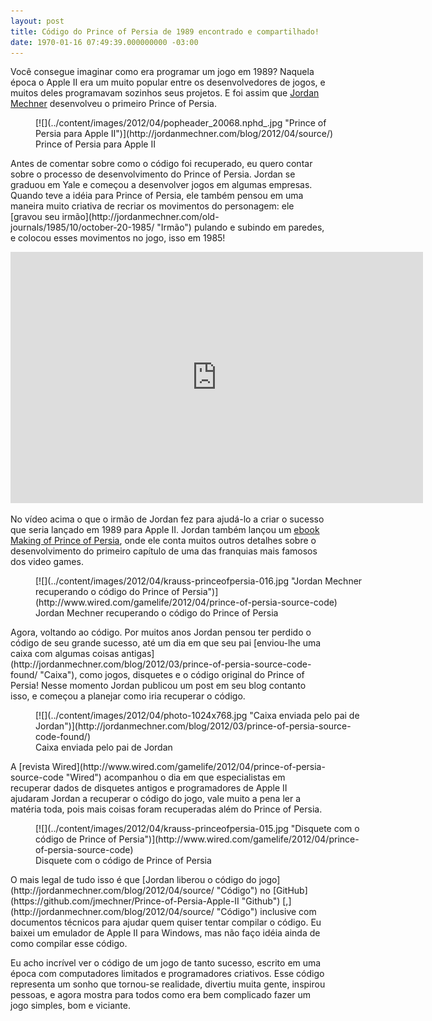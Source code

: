 ```yaml
---
layout: post
title: Código do Prince of Persia de 1989 encontrado e compartilhado!
date: 1970-01-16 07:49:39.000000000 -03:00
---
```


Você consegue imaginar como era programar um jogo em 1989? Naquela época o Apple II era um muito popular entre os desenvolvedores de jogos, e muitos deles programavam sozinhos seus projetos. E foi assim que [Jordan Mechner](http://jordanmechner.com/ "Jordan Mechner") desenvolveu o primeiro Prince of Persia.

<figure class="wp-caption aligncenter" id="attachment_1176" style="width: 496px">[![](../content/images/2012/04/popheader_20068.nphd_.jpg "Prince of Persia para Apple II")](http://jordanmechner.com/blog/2012/04/source/)<figcaption class="wp-caption-text">Prince of Persia para Apple II</figcaption></figure>Antes de comentar sobre como o código foi recuperado, eu quero contar sobre o processo de desenvolvimento do Prince of Persia. Jordan se graduou em Yale e começou a desenvolver jogos em algumas empresas. Quando teve a idéia para Prince of Persia, ele também pensou em uma maneira muito criativa de recriar os movimentos do personagem: ele [gravou seu irmão](http://jordanmechner.com/old-journals/1985/10/october-20-1985/ "Irmão") pulando e subindo em paredes, e colocou esses movimentos no jogo, isso em 1985!

<span class="embed-youtube" style="text-align:center; display: block;"><iframe allowfullscreen="true" class="youtube-player" frameborder="0" height="402" src="http://www.youtube.com/embed/gC3WEwSJoHs?version=3&rel=1&fs=1&autohide=2&showsearch=0&showinfo=1&iv_load_policy=1&wmode=transparent" type="text/html" width="660"></iframe></span>

No vídeo acima o que o irmão de Jordan fez para ajudá-lo a criar o sucesso que seria lançado em 1989 para Apple II. Jordan também lançou um [ebook Making of Prince of Persia](http://jordanmechner.com/ebook/ "Ebook"), onde ele conta muitos outros detalhes sobre o desenvolvimento do primeiro capítulo de uma das franquias mais famosos dos video games.

<figure class="wp-caption aligncenter" id="attachment_1174" style="width: 528px">[![](../content/images/2012/04/krauss-princeofpersia-016.jpg "Jordan Mechner recuperando o código do Prince of Persia")](http://www.wired.com/gamelife/2012/04/prince-of-persia-source-code)<figcaption class="wp-caption-text">Jordan Mechner recuperando o código do Prince of Persia</figcaption></figure>Agora, voltando ao código. Por muitos anos Jordan pensou ter perdido o código de seu grande sucesso, até um dia em que seu pai [enviou-lhe uma caixa com algumas coisas antigas](http://jordanmechner.com/blog/2012/03/prince-of-persia-source-code-found/ "Caixa"), como jogos, disquetes e o código original do Prince of Persia! Nesse momento Jordan publicou um post em seu blog contanto isso, e começou a planejar como iria recuperar o código.

<figure class="wp-caption aligncenter" id="attachment_1171" style="width: 540px">[![](../content/images/2012/04/photo-1024x768.jpg "Caixa enviada pelo pai de Jordan")](http://jordanmechner.com/blog/2012/03/prince-of-persia-source-code-found/)<figcaption class="wp-caption-text">Caixa enviada pelo pai de Jordan</figcaption></figure>A [revista Wired](http://www.wired.com/gamelife/2012/04/prince-of-persia-source-code "Wired") acompanhou o dia em que especialistas em recuperar dados de disquetes antigos e programadores de Apple II ajudaram Jordan a recuperar o código do jogo, vale muito a pena ler a matéria toda, pois mais coisas foram recuperadas além do Prince of Persia.

<figure class="wp-caption aligncenter" id="attachment_1173" style="width: 528px">[![](../content/images/2012/04/krauss-princeofpersia-015.jpg "Disquete com o código de Prince of Persia")](http://www.wired.com/gamelife/2012/04/prince-of-persia-source-code)<figcaption class="wp-caption-text">Disquete com o código de Prince of Persia</figcaption></figure>O mais legal de tudo isso é que [Jordan liberou o código do jogo](http://jordanmechner.com/blog/2012/04/source/ "Código") no [GitHub](https://github.com/jmechner/Prince-of-Persia-Apple-II "Github") [,](http://jordanmechner.com/blog/2012/04/source/ "Código") inclusive com documentos técnicos para ajudar quem quiser tentar compilar o código. Eu baixei um emulador de Apple II para Windows, mas não faço idéia ainda de como compilar esse código.

Eu acho incrível ver o código de um jogo de tanto sucesso, escrito em uma época com computadores limitados e programadores criativos. Esse código representa um sonho que tornou-se realidade, divertiu muita gente, inspirou pessoas, e agora mostra para todos como era bem complicado fazer um jogo simples, bom e viciante.

<div id="-chrome-auto-translate-plugin-dialog" style="opacity: 1 !important; background-image: initial !important; background-attachment: initial !important; background-origin: initial !important; background-clip: initial !important; background-color: transparent !important; position: absolute !important; top: 0px; left: 0px; overflow-x: visible !important; overflow-y: visible !important; z-index: 999999 !important; text-align: left !important; display: none; padding: 0px !important; margin: 0px !important;">![](http://www.google.com/uds/css/small-logo.png)

</div>

